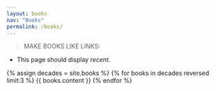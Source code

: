 ```yaml
---
layout: books
nav: "Books"
permalink: /books/
---
```


> MAKE BOOKS LIKE LINKS:

- This page should display _recent_.

{% assign decades = site.books %}
{% for books in decades reversed limit:3 %}
{{ books.content }}
{% endfor %}
